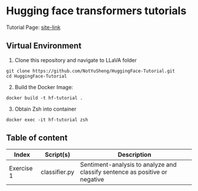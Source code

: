 # Hugging face transformers tutorials

Tutorial Page: [site-link](https://huggingface.co/docs/transformers/en/quicktour)

## Virtual Environment

1.  Clone this repository and navigate to LLaVA folder
```
git clone https://github.com/NotYuSheng/HuggingFace-Tutorial.git
cd HuggingFace-Tutorial
```

2.  Build the Docker Image:
```
docker build -t hf-tutorial .
```

3.  Obtain Zsh into container
```
docker exec -it hf-tutorial zsh
```

## Table of content

| Index | Script(s) | Description |
| --- | --- | --- |
| Exercise 1 | classifier.py | Sentiment-analysis to analyze and classify sentence as positive or negative |
